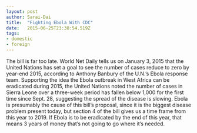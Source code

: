 ```yaml
---
layout: post 
author: Sarai-Dai 
title:  "Fighting Ebola With CDC" 
date:   2015-06-25T23:38:54.519Z 
tags: 
- domestic
- foreign
---
```


The bill is far too late. World Net Daily tells us on January 3, 2015 that the United Nations has set a goal to see the number of cases reduce to zero by year-end 2015, according to Anthony Banbury of the U.N.’s Ebola response team. Supporting the idea the Ebola outbreak in West Africa can be eradicated during 2015, the United Nations noted the number of cases in Sierra Leone over a three-week period has fallen below 1,000 for the first time since Sept. 28, suggesting the spread of the disease is slowing. Ebola is presumably the cause of this bill’s proposal, since it is the biggest disease problem present today, but section 4 of the bill gives us a time frame from this year to 2019. If Ebola is to be eradicated by the end of this year, that means 3 years of money that’s not going to go where it’s needed.